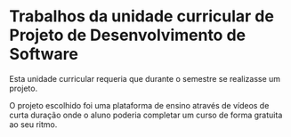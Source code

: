 
# Trabalhos da unidade curricular de Projeto de Desenvolvimento de Software

Esta unidade curricular requeria que durante o semestre se realizasse um projeto.

O projeto escolhido foi uma plataforma de ensino através de vídeos de curta duração onde o aluno poderia completar um curso de forma gratuita ao seu ritmo.